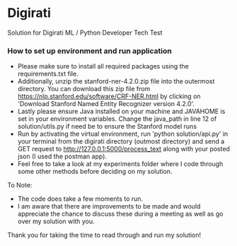 # Digirati
Solution for Digirati ML / Python Developer Tech Test

### How to set up environment and run application
- Please make sure to install all required packages using the requirements.txt file.
- Additionally, unzip the stanford-ner-4.2.0.zip file into the outermost directory. You can download this zip file from https://nlp.stanford.edu/software/CRF-NER.html by clicking on 'Download Stanford Named Entity Recognizer version 4.2.0'.
- Lastly please ensure Java installed on your machine and JAVAHOME is set in your environment variables. Change the java_path in line 12 of solution/utils.py if need be to ensure the Stanford model runs
- Run by activating the virtual environment, run 'python solution/api.py' in your terminal from the digirati directory (outmost directory) and send a GET request to http://127.0.0.1:5000/process_text along with your posted json (I used the postman app). 
- Feel free to take a look at my experiments folder where I code through some other methods before deciding on my solution.


To Note:
- The code does take a few moments to run.
- I am aware that there are improvements to be made and would appreciate the chance to discuss these during a meeting as well as go over my solution with you.

Thank you for taking the time to read through and run my solution!